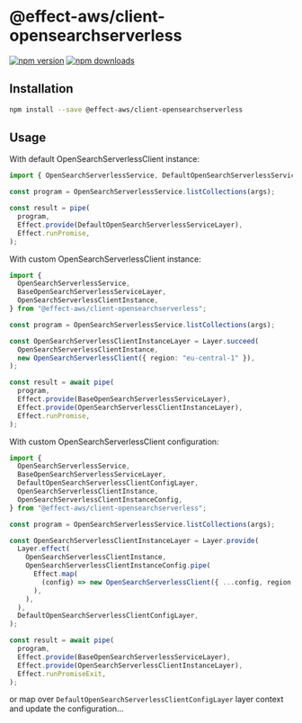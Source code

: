 # @effect-aws/client-opensearchserverless

[![npm version](https://img.shields.io/npm/v/%40effect-aws%2Fclient-opensearchserverless?color=brightgreen&label=npm%20package)](https://www.npmjs.com/package/@effect-aws/client-opensearchserverless)
[![npm downloads](https://img.shields.io/npm/dm/%40effect-aws%2Fclient-opensearchserverless)](https://www.npmjs.com/package/@effect-aws/client-opensearchserverless)

## Installation

```bash
npm install --save @effect-aws/client-opensearchserverless
```

## Usage

With default OpenSearchServerlessClient instance:

```typescript
import { OpenSearchServerlessService, DefaultOpenSearchServerlessServiceLayer } from "@effect-aws/client-opensearchserverless";

const program = OpenSearchServerlessService.listCollections(args);

const result = pipe(
  program,
  Effect.provide(DefaultOpenSearchServerlessServiceLayer),
  Effect.runPromise,
);
```

With custom OpenSearchServerlessClient instance:

```typescript
import {
  OpenSearchServerlessService,
  BaseOpenSearchServerlessServiceLayer,
  OpenSearchServerlessClientInstance,
} from "@effect-aws/client-opensearchserverless";

const program = OpenSearchServerlessService.listCollections(args);

const OpenSearchServerlessClientInstanceLayer = Layer.succeed(
  OpenSearchServerlessClientInstance,
  new OpenSearchServerlessClient({ region: "eu-central-1" }),
);

const result = await pipe(
  program,
  Effect.provide(BaseOpenSearchServerlessServiceLayer),
  Effect.provide(OpenSearchServerlessClientInstanceLayer),
  Effect.runPromise,
);
```

With custom OpenSearchServerlessClient configuration:

```typescript
import {
  OpenSearchServerlessService,
  BaseOpenSearchServerlessServiceLayer,
  DefaultOpenSearchServerlessClientConfigLayer,
  OpenSearchServerlessClientInstance,
  OpenSearchServerlessClientInstanceConfig,
} from "@effect-aws/client-opensearchserverless";

const program = OpenSearchServerlessService.listCollections(args);

const OpenSearchServerlessClientInstanceLayer = Layer.provide(
  Layer.effect(
    OpenSearchServerlessClientInstance,
    OpenSearchServerlessClientInstanceConfig.pipe(
      Effect.map(
        (config) => new OpenSearchServerlessClient({ ...config, region: "eu-central-1" }),
      ),
    ),
  ),
  DefaultOpenSearchServerlessClientConfigLayer,
);

const result = await pipe(
  program,
  Effect.provide(BaseOpenSearchServerlessServiceLayer),
  Effect.provide(OpenSearchServerlessClientInstanceLayer),
  Effect.runPromiseExit,
);
```

or map over `DefaultOpenSearchServerlessClientConfigLayer` layer context and update the configuration...
